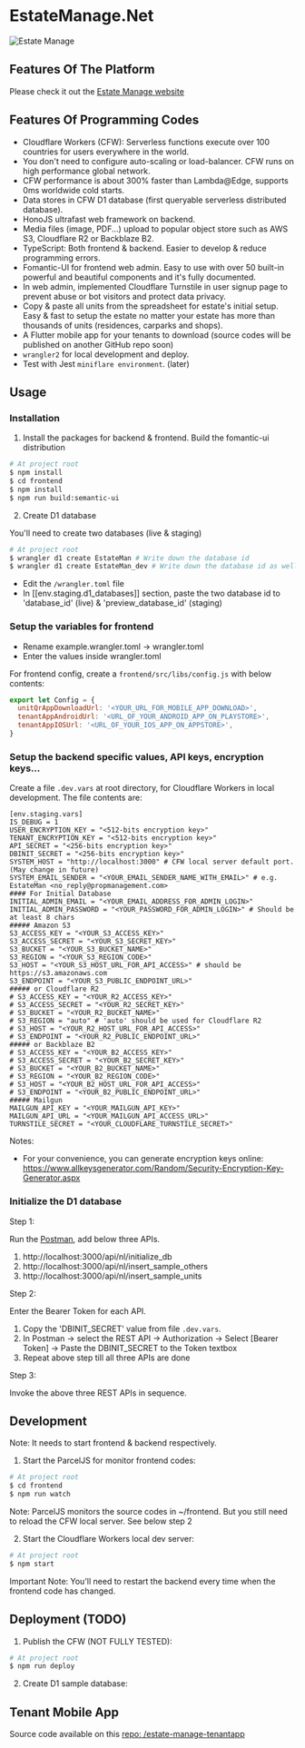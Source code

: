 # EstateManage.Net

![Estate Manage](https://repository-images.githubusercontent.com/569517058/3376365d-a1c2-409f-8342-4e481e2584d0)

## Features Of The Platform

Please check it out the [Estate Manage website](https://www.estatemanage.net)

## Features Of Programming Codes

- Cloudflare Workers (CFW): Serverless functions execute over 100 countries for users everywhere in the world.
- You don't need to configure auto-scaling or load-balancer. CFW runs on high performance global network.
- CFW performance is about 300% faster than Lambda@Edge, supports 0ms worldwide cold starts.
- Data stores in CFW D1 database (first queryable serverless distributed database).
- HonoJS ultrafast web framework on backend.
- Media files (image, PDF...) upload to popular object store such as AWS S3, Cloudflare R2 or Backblaze B2.
- TypeScript: Both frontend & backend. Easier to develop & reduce programming errors.
- Fomantic-UI for frontend web admin. Easy to use with over 50 built-in powerful and beautiful components and it's fully documented.
- In web admin, implemented Cloudflare Turnstile in user signup page to prevent abuse or bot visitors and protect data privacy.
- Copy & paste all units from the spreadsheet for estate's initial setup. Easy & fast to setup the estate no matter your estate has more than thousands of units (residences, carparks and shops).
- A Flutter mobile app for your tenants to download (source codes will be published on another GitHub repo soon)
- `wrangler2` for local development and deploy.
- Test with Jest `miniflare environment`. (later)

## Usage

### Installation

1. Install the packages for backend & frontend. Build the fomantic-ui distribution

```sh
# At project root
$ npm install
$ cd frontend
$ npm install
$ npm run build:semantic-ui
```

2. Create D1 database

You'll need to create two databases (live & staging)

```sh
# At project root
$ wrangler d1 create EstateMan # Write down the database id
$ wrangler d1 create EstateMan_dev # Write down the database id as well
```

- Edit the `/wrangler.toml` file
- In [[env.staging.d1_databases]] section, paste the two database id to 'database_id' (live) & 'preview_database_id' (staging)

### Setup the variables for frontend

- Rename example.wrangler.toml -> wrangler.toml
- Enter the values inside wrangler.toml

For frontend config, create a `frontend/src/libs/config.js` with below contents:

```javascript
export let Config = {
  unitQrAppDownloadUrl: '<YOUR_URL_FOR_MOBILE_APP_DOWNLOAD>',
  tenantAppAndroidUrl: '<URL_OF_YOUR_ANDROID_APP_ON_PLAYSTORE>',
  tenantAppIOSUrl: '<URL_OF_YOUR_IOS_APP_ON_APPSTORE>',
}
```

### Setup the backend specific values, API keys, encryption keys...

Create a file `.dev.vars` at root directory, for Cloudflare Workers in local development. The file contents are:

```
[env.staging.vars]
IS_DEBUG = 1
USER_ENCRYPTION_KEY = "<512-bits encryption key>"
TENANT_ENCRYPTION_KEY = "<512-bits encryption key>"
API_SECRET = "<256-bits encryption key>"
DBINIT_SECRET = "<256-bits encryption key>"
SYSTEM_HOST = "http://localhost:3000" # CFW local server default port. (May change in future)
SYSTEM_EMAIL_SENDER = "<YOUR_EMAIL_SENDER_NAME_WITH_EMAIL>" # e.g. EstateMan <no_reply@propmanagement.com>
#### For Initial Database
INITIAL_ADMIN_EMAIL = "<YOUR_EMAIL_ADDRESS_FOR_ADMIN_LOGIN>"
INITIAL_ADMIN_PASSWORD = "<YOUR_PASSWORD_FOR_ADMIN_LOGIN>" # Should be at least 8 chars
##### Amazon S3
S3_ACCESS_KEY = "<YOUR_S3_ACCESS_KEY>"
S3_ACCESS_SECRET = "<YOUR_S3_SECRET_KEY>"
S3_BUCKET = "<YOUR_S3_BUCKET_NAME>"
S3_REGION = "<YOUR_S3_REGION_CODE>"
S3_HOST = "<YOUR_S3_HOST_URL_FOR_API_ACCESS>" # should be https://s3.amazonaws.com
S3_ENDPOINT = "<YOUR_S3_PUBLIC_ENDPOINT_URL>"
##### or Cloudflare R2
# S3_ACCESS_KEY = "<YOUR_R2_ACCESS_KEY>"
# S3_ACCESS_SECRET = "<YOUR_R2_SECRET_KEY>"
# S3_BUCKET = "<YOUR_R2_BUCKET_NAME>"
# S3_REGION = "auto" # 'auto' should be used for Cloudflare R2
# S3_HOST = "<YOUR_R2_HOST_URL_FOR_API_ACCESS>"
# S3_ENDPOINT = "<YOUR_R2_PUBLIC_ENDPOINT_URL>"
##### or Backblaze B2
# S3_ACCESS_KEY = "<YOUR_B2_ACCESS_KEY>"
# S3_ACCESS_SECRET = "<YOUR_B2_SECRET_KEY>"
# S3_BUCKET = "<YOUR_B2_BUCKET_NAME>"
# S3_REGION = "<YOUR_B2_REGION_CODE>"
# S3_HOST = "<YOUR_B2_HOST_URL_FOR_API_ACCESS>"
# S3_ENDPOINT = "<YOUR_B2_PUBLIC_ENDPOINT_URL>"
##### Mailgun
MAILGUN_API_KEY = "<YOUR_MAILGUN_API_KEY>"
MAILGUN_API_URL = "<YOUR_MAILGUN_API_ACCESS_URL>"
TURNSTILE_SECRET = "<YOUR_CLOUDFLARE_TURNSTILE_SECRET>"
```

Notes:

- For your convenience, you can generate encryption keys online: https://www.allkeysgenerator.com/Random/Security-Encryption-Key-Generator.aspx

### Initialize the D1 database

Step 1:

Run the [Postman](https://www.postman.com/), add below three APIs. 

1. http://localhost:3000/api/nl/initialize_db
2. http://localhost:3000/api/nl/insert_sample_others
3. http://localhost:3000/api/nl/insert_sample_units

Step 2:

Enter the Bearer Token for each API. 

1. Copy the 'DBINIT_SECRET' value from file `.dev.vars`.
2. In Postman -> select the REST API -> Authorization -> Select [Bearer Token] -> Paste the DBINIT_SECRET to the Token textbox
3. Repeat above step till all three APIs are done

Step 3:

Invoke the above three REST APIs in sequence.

## Development

Note: It needs to start frontend & backend respectively.

1. Start the ParcelJS for monitor frontend codes:

```sh
# At project root
$ cd frontend
$ npm run watch
```

Note: ParcelJS monitors the source codes in ~/frontend. But you still need to reload the CFW local server. See below step 2

2. Start the Cloudflare Workers local dev server:

```sh
# At project root
$ npm start
```

Important Note: You'll need to restart the backend every time when the frontend code has changed.

## Deployment (TODO)

1. Publish the CFW (NOT FULLY TESTED):

```sh
# At project root
$ npm run deploy
```

2. Create D1 sample database:

<TBD>

## Tenant Mobile App

Source code available on this [repo: /estate-manage-tenantapp](https://github.com/simonho288/estate-manage-tenantapp)
